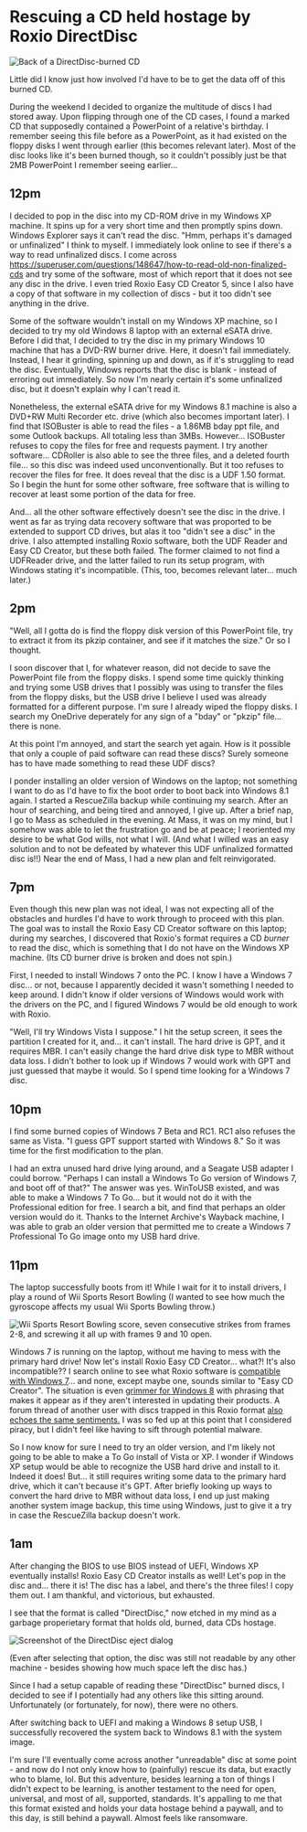 # Rescuing a CD held hostage by Roxio DirectDisc

![Back of a DirectDisc-burned CD]()

Little did I know just how involved I'd have to be to get the data off of this burned CD.

During the weekend I decided to organize the multitude of discs I had stored away. Upon flipping through one of the CD cases, I found a marked CD that supposedly contained a PowerPoint of a relative's birthday. I remember seeing this file before as a PowerPoint, as it had existed on the floppy disks I went through earlier (this becomes relevant later). Most of the disc looks like it's been burned though, so it couldn't possibly just be that 2MB PowerPoint I remember seeing earlier...

## 12pm

I decided to pop in the disc into my CD-ROM drive in my Windows XP machine. It spins up for a very short time and then promptly spins down. Windows Explorer says it can't read the disc. "Hmm, perhaps it's damaged or unfinalized" I think to myself. I immediately look online to see if there's a way to read unfinalized discs. I come across https://superuser.com/questions/148647/how-to-read-old-non-finalized-cds and try some of the software, most of which report that it does not see any disc in the drive. I even tried Roxio Easy CD Creator 5, since I also have a copy of that software in my collection of discs - but it too didn't see anything in the drive.

Some of the software wouldn't install on my Windows XP machine, so I decided to try my old Windows 8 laptop with an external eSATA drive. Before I did that, I decided to try the disc in my primary Windows 10 machine that has a DVD-RW burner drive. Here, it doesn't fail immediately. Instead, I hear it grinding, spinning up and down, as if it's struggling to read the disc. Eventually, Windows reports that the disc is blank - instead of erroring out immediately. So now I'm nearly certain it's some unfinalized disc, but it doesn't explain why I can't read it.

Nonetheless, the external eSATA drive for my Windows 8.1 machine is also a DVD+RW Multi Recorder etc. drive (which also becomes important later). I find that ISOBuster is able to read the files - a 1.86MB bday ppt file, and some Outlook backups. All totaling less than 3MBs. However... ISOBuster refuses to copy the files for free and requests payment. I try another software... CDRoller is also able to see the three files, and a deleted fourth file... so this disc was indeed used unconventionally. But it too refuses to recover the files for free. It does reveal that the disc is a UDF 1.50 format. So I begin the hunt for some other software, free software that is willing to recover at least some portion of the data for free.

And... all the other software effectively doesn't see the disc in the drive. I went as far as trying data recovery software that was proported to be extended to support CD drives, but alas it too "didn't see a disc" in the drive. I also attempted installing Roxio software, both the UDF Reader and Easy CD Creator, but these both failed. The former claimed to not find a UDFReader drive, and the latter failed to run its setup program, with Windows stating it's incompatible. (This, too, becomes relevant later... much later.)

## 2pm

"Well, all I gotta do is find the floppy disk version of this PowerPoint file, try to extract it from its pkzip container, and see if it matches the size." Or so I thought.

I soon discover that I, for whatever reason, did not decide to save the PowerPoint file from the floppy disks. I spend some time quickly thinking and trying some USB drives that I possibly was using to transfer the files from the floppy disks, but the USB drive I believe I used was already formatted for a different purpose. I'm sure I already wiped the floppy disks. I search my OneDrive deperately for any sign of a "bday" or "pkzip" file... there is none.

At this point I'm annoyed, and start the search yet again. How is it possible that only a couple of paid software can read these discs? Surely someone has to have made something to read these UDF discs?

I ponder installing an older version of Windows on the laptop; not something I want to do as I'd have to fix the boot order to boot back into Windows 8.1 again. I started a RescueZilla backup while continuing my search. After an hour of searching, and being tired and annoyed, I give up. After a brief nap, I go to Mass as scheduled in the evening. At Mass, it was on my mind, but I somehow was able to let the frustration go and be at peace; I reoriented my desire to be what God wills, not what I will. (And what I willed was an easy solution and to not be defeated by whatever this UDF unfinalized formatted disc is!!) Near the end of Mass, I had a new plan and felt reinvigorated.

## 7pm

Even though this new plan was not ideal, I was not expecting all of the obstacles and hurdles I'd have to work through to proceed with this plan. The goal was to install the Roxio Easy CD Creator software on this laptop; during my searches, I discovered that Roxio's format requires a CD _burner_ to read the disc, which is something that I do not have on the Windows XP machine. (Its CD burner drive is broken and does not spin.)

First, I needed to install Windows 7 onto the PC. I know I have a Windows 7 disc... or not, because I apparently decided it wasn't something I needed to keep around. I didn't know if older versions of Windows would work with the drivers on the PC, and I figured Windows 7 would be old enough to work with Roxio.

"Well, I'll try Windows Vista I suppose." I hit the setup screen, it sees the partition I created for it, and... it can't install. The hard drive is GPT, and it requires MBR. I can't easily change the hard drive disk type to MBR without data loss. I didn't bother to look up if Windows 7 would work with GPT and just guessed that maybe it would. So I spend time looking for a Windows 7 disc.

## 10pm

I find some burned copies of Windows 7 Beta and RC1. RC1 also refuses the same as Vista. "I guess GPT support started with Windows 8." So it was time for the first modification to the plan.

I had an extra unused hard drive lying around, and a Seagate USB adapter I could borrow. "Perhaps I can install a Windows To Go version of Windows 7, and boot off of that?" The answer was yes. WinToUSB existed, and was able to make a Windows 7 To Go... but it would not do it with the Professional edition for free. I search a bit, and find that perhaps an older version would do it. Thanks to the Internet Archive's Wayback machine, I was able to grab an older version that permitted me to create a Windows 7 Professional To Go image onto my USB hard drive.

## 11pm

The laptop successfully boots from it! While I wait for it to install drivers, I play a round of Wii Sports Resort Bowling (I wanted to see how much the gyroscope affects my usual Wii Sports Bowling throw.)

![Wii Sports Resort Bowling score, seven consecutive strikes from frames 2-8, and screwing it all up with frames 9 and 10 open.]()

Windows 7 is running on the laptop, without me having to mess with the primary hard drive! Now let's install Roxio Easy CD Creator... what?! It's also incompatible?? I search online to see what Roxio software is [compatible with Windows 7](https://kb.corel.com/en/128418)... and none, except maybe one, sounds similar to "Easy CD Creator". The situation is even [grimmer for Windows 8](https://kb.corel.com/en/128423) with phrasing that makes it appear as if they aren't interested in updating their products. A forum thread of another user with discs trapped in this Roxio format [also echoes the same sentiments.](https://www.sevenforums.com/music-pictures-video/354631-roxio-easy-cd-creator-v-6-1-a.html) I was so fed up at this point that I considered piracy, but I didn't feel like having to sift through potential malware.

So I now know for sure I need to try an older version, and I'm likely not going to be able to make a To Go install of Vista or XP. I wonder if Windows XP setup would be able to recognize the USB hard drive and install to it. Indeed it does! But... it still requires writing some data to the primary hard drive, which it can't because it's GPT. After briefly looking up ways to convert the hard drive to MBR without data loss, I end up just making another system image backup, this time using Windows, just to give it a try in case the RescueZilla backup doesn't work.

## 1am

After changing the BIOS to use BIOS instead of UEFI, Windows XP eventually installs! Roxio Easy CD Creator installs as well! Let's pop in the disc and... there it is! The disc has a label, and there's the three files! I copy them out. I am thankful, and victorious, but exhausted.

I see that the format is called "DirectDisc," now etched in my mind as a garbage properietary format that holds old, burned, data CDs hostage.

![Screenshot of the DirectDisc eject dialog]()

(Even after selecting that option, the disc was still not readable by any other machine - besides showing how much space left the disc has.)

Since I had a setup capable of reading these "DirectDisc" burned discs, I decided to see if I potentially had any others like this sitting around. Unfortunately (or fortunately, for now), there were no others.

After switching back to UEFI and making a Windows 8 setup USB, I successfully recovered the system back to Windows 8.1 with the system image.

I'm sure I'll eventually come across another "unreadable" disc at some point - and now do I not only know how to (painfully) rescue its data, but exactly who to blame, lol. But this adventure, besides learning a ton of things I didn't expect to be learning, is another testament to the need for open, universal, and most of all, supported, standards. It's appalling to me that this format existed and holds your data hostage behind a paywall, and to this day, is still behind a paywall. Almost feels like ransomware.